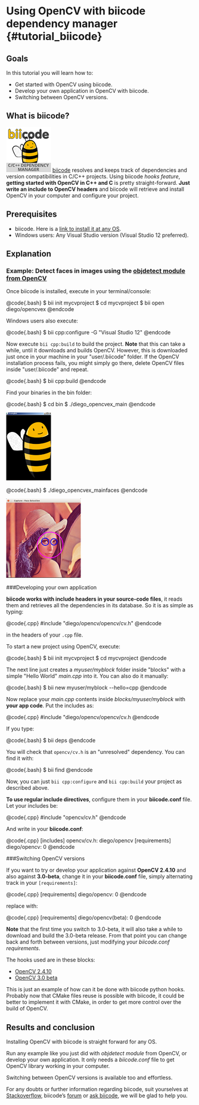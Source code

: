 Using OpenCV with biicode dependency manager {#tutorial_biicode}
============================================

Goals
-----
In this tutorial you will learn how to:

  * Get started with OpenCV using biicode.
  * Develop your own application in OpenCV with biicode.
  * Switching between OpenCV versions.

What is biicode?
----------------

![](images/biicode.png)
[biicode](http://opencv.org/biicode.html) resolves and keeps track of dependencies and version compatibilities in C/C++ projects.
Using biicode *hooks feature*, **getting started with OpenCV in C++ and C** is pretty straight-forward. **Just write an include to OpenCV headers** and biicode will retrieve and install OpenCV in your computer and configure your project.

Prerequisites
-------------

  * biicode. Here is a [link to install it at any OS](http://www.biicode.com/downloads).
  * Windows users: Any Visual Studio version (Visual Studio 12 preferred).

Explanation
-----------

### Example: Detect faces in images using the [objdetect module from OpenCV](http://docs.opencv.org/doc/tutorials/objdetect/table_of_content_objdetect/table_of_content_objdetect.html)

Once biicode is installed, execute in your terminal/console:

@code{.bash}
$ bii init mycvproject
$ cd mycvproject
$ bii open diego/opencvex
@endcode

Windows users also execute:

@code{.bash}
$ bii cpp:configure -G "Visual Studio 12"
@endcode

Now execute ``bii cpp:build`` to build the project. **Note** that this can take a while, until it downloads and builds OpenCV. However, this is downloaded just once in your machine in your "user/.biicode" folder. If the OpenCV installation process fails, you might simply go there, delete OpenCV files inside "user/.biicode" and repeat.

@code{.bash}
$ bii cpp:build
@endcode

Find your binaries in the bin folder:

@code{.bash}
$ cd bin
$ ./diego_opencvex_main
@endcode

![](images/biiapp.png)

@code{.bash}
$ ./diego_opencvex_mainfaces
@endcode

![](images/bii_lena.png)

###Developing your own application

**biicode works with include headers in your source-code files**, it reads them and retrieves all the dependencies in its database. So it is as simple as typing:

@code{.cpp}
    #include "diego/opencv/opencv/cv.h"
@endcode

in the headers of your ``.cpp`` file.

To start a new project using OpenCV, execute:

@code{.bash}
$ bii init mycvproject
$ cd mycvproject
@endcode

The next line just creates a *myuser/myblock* folder inside "blocks" with a simple "Hello World" *main.cpp* into it. You can also do it manually:

@code{.bash}
$ bii new myuser/myblock --hello=cpp
@endcode

Now replace your *main.cpp* contents inside *blocks/myuser/myblock* with **your app code**.
Put the includes as:

@code{.cpp}
    #include "diego/opencv/opencv/cv.h
@endcode

If you type:

@code{.bash}
$ bii deps
@endcode

You will check that ``opencv/cv.h`` is an "unresolved" dependency. You can find it with:

@code{.bash}
$ bii find
@endcode

Now, you can just `bii cpp:configure` and `bii cpp:build` your project as described above.

**To use regular include directives**, configure them in your **biicode.conf** file. Let your includes be:

@code{.cpp}
    #include "opencv/cv.h"
@endcode

And write in your **biicode.conf**:

@code{.cpp}
    [includes]
        opencv/cv.h: diego/opencv
    [requirements]
        diego/opencv: 0
@endcode

###Switching OpenCV versions

If you want to try or develop your application against **OpenCV 2.4.10** and also against **3.0-beta**, change it in your **biicode.conf** file, simply alternating track in your `[requirements]`:

@code{.cpp}
    [requirements]
        diego/opencv: 0
@endcode

replace with:

@code{.cpp}
    [requirements]
        diego/opencv(beta): 0
@endcode

**Note** that the first time you switch to 3.0-beta, it will also take a while to download and build the 3.0-beta release. From that point you can change back and forth between versions, just modifying your *biicode.conf requirements*.

The hooks used are in these blocks:
* [OpenCV 2.4.10](http://www.biicode.com/diego/opencv)
* [OpenCV 3.0 beta](http://www.biicode.com/diego/diego/opencv/beta)

This is just an example of how can it be done with biicode python hooks. Probably now that CMake files reuse is possible with biicode, it could be better to implement it with CMake, in order to get more control over the build of OpenCV.

Results and conclusion
----------------------

Installing OpenCV with biicode is straight forward for any OS.

Run any example like you just did with *objdetect module* from OpenCV, or develop your own application. It only needs a *biicode.conf* file to get OpenCV library working in your computer.

Switching between OpenCV versions is available too and effortless.

For any doubts or further information regarding biicode, suit yourselves at [Stackoverflow](http://stackoverflow.com/questions/tagged/biicode?sort=newest´), biicode’s [forum](http://forum.biicode.com/) or [ask biicode](http://web.biicode.com/contact-us/), we will be glad to help you.